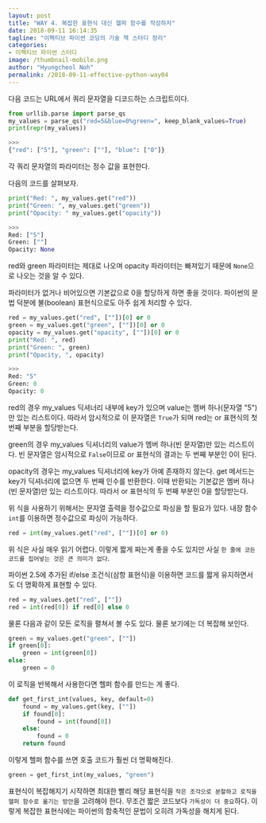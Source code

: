 ```yaml
---
layout: post
title: "WAY 4. 복잡한 표현식 대신 헬퍼 함수를 작성하자"
date: 2018-09-11 16:14:35
tagline: "이펙티브 파이썬 코딩의 기술 책 스터디 정리"
categories:
- 이펙티브 파이썬 스터디
image: /thumbnail-mobile.png
author: "Hyungcheol Noh"
permalink: /2018-09-11-effective-python-way04
---
```


다음 코드는 URL에서 쿼리 문자열을 디코드하는 스크립트이다.

```python
from urllib.parse import parse_qs
my_values = parse_qs("red=5&blue=0%green=", keep_blank_values=True)
print(repr(my_values))

>>>
{"red": ["5"], "green": [""], "blue": ["0"]}
```

각 쿼리 문자열의 파라미터는 정수 값을 표현한다.

다음의 코드를 살펴보자.

```python
print("Red: ", my_values.get("red"))
print("Green: ", my_values.get("green"))
print("Opacity: " my_values.get("opacity"))

>>>
Red: ["5"]
Green: [""]
Opacity: None
```

red와 green 파라미터는 제대로 나오며 opacity 파라미터는 빠져있기 때문에 `None`으로 나오는 것을 알 수 있다.

파라미터가 없거나 비어있으면 기본값으로 0을 할당하게 하면 좋을 것이다. 파이썬의 문법 덕분에 불(boolean) 표현식으로도 아주 쉽게 처리할 수 있다.

```python
red = my_values.get("red", [""])[0] or 0
green = my_values.get("green", [""])[0] or 0
opacity = my_values.get("opacity", [""])[0] or 0
print("Red: ", red)
print("Green: ", green)
print("Opacity, ", opacity)

>>>
Red: "5"
Green: 0
Opacity: 0
```

red의 경우 my_values 딕셔너리 내부에 key가 있으며 value는 멤버 하나(문자열 "5")만 있는 리스트이다. 따라서 암시적으로 이 문자열은 `True`가 되며 red는 or 표현식의 첫 번째 부분을 할당받는다.

green의 경우 my_values 딕셔너리의 value가 멤버 하나(빈 문자열)만 있는 리스트이다. 빈 문자열은 암시적으로 `False`이므로 or 표현식의 결과는 두 번째 부분인 0이 된다.

opacity의 경우는 my_values 딕셔너리에 key가 아예 존재하지 않는다. get 메서드는 key가 딕셔너리에 없으면 두 번째 인수를 반환한다. 이때 반환되는 기본값은 멤버 하나(빈 문자열)만 있는 리스트이다. 따라서 or 표현식의 두 번째 부분인 0을 할당받는다.

위 식을 사용하기 위해서는 문자열 출력을 정수값으로 파싱을 할 필요가 있다. 내장 함수 `int`를 이용하면 정수값으로 파싱이 가능하다.

```python
red = int(my_values.get("red", [""])[0] or 0)
```

위 식은 사실 매우 읽기 어렵다. 이렇게 짧게 짜는게 좋을 수도 있지만 사실 `한 줄에 코든 코드를 집어넣는 것은 큰 의미가 없다`.

파이썬 2.5에 추가된 if/else 조건식(삼항 표현식)을 이용하면 코드를 짧게 유지하면서도 더 명확하게 표현할 수 있다.

```python
red = my_values.get("red", [""])
red = int(red[0]) if red[0] else 0
```

물론 다음과 같이 모든 로직을 펼쳐서 볼 수도 있다. 물론 보기에는 더 복잡해 보인다.

```python
green = my_values.get("green", [""])
if green[0]:
    green = int(green[0])
else:
    green = 0
```

이 로직을 반복해서 사용한다면 헬퍼 함수를 만드는 게 좋다.

```python
def get_first_int(values, key, default=0)
    found = my_values.get(key, [""])
    if found[0]:
        found = int(found[0])
    else:
        found = 0
    return found
```

이렇게 헬퍼 함수를 쓰면 호출 코드가 훨씬 더 명확해진다.

```python
green = get_first_int(my_values, "green")
```

표현식이 복잡해지기 시작하면 최대한 빨리 해당 표현식을 `작은 조각으로 분할하고 로직을 헬퍼 함수로 옮기는 방안`을 고려해야 한다. 무조건 짧은 코드보다 `가독성이 더 중요`하다. 이렇게 복잡한 표현식에는 파이썬의 함축적인 문법이 오히려 가독성을 해치게 된다.


